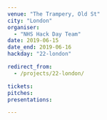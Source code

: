 ```yaml
---
venue: "The Trampery, Old St"
city: "London"
organiser:
  - "NHS Hack Day Team"
date: 2019-06-15
date_end: 2019-06-16
hackday: "22-london"

redirect_from:
  - /projects/22-london/

tickets: 
pitches: 
presentations: 

---
```

